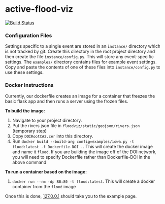 # active-flood-viz
[![Build Status](https://travis-ci.org/USGS-VIZLAB/active-flood-viz.svg?branch=master)](https://travis-ci.org/USGS-VIZLAB/active-flood-viz)

### Configuration Files

Settings specific to a single event are stored in an `instance/` directory which is not tracked by git.
Create this directory in the root project directory and then create the file `instance/config.py`.
This will store any event-specific settings.
The `examples/` directory contains files for example event settings.
Copy and paste the contents of one of these files into `instance/config.py` to use these settings.

### Docker Instructions

Currently, our dockerfile creates an image for a container that freezes the basic flask app and then runs a server using
the frozen files. 

**To build the image:**
1. Navigate to your project directory.
1. Put the rivers.json file in `floodviz/static/geojson/rivers.json` (temporary step)
1. Copy `DOIRootCA2.cer` into this directory.
1. Run `docker build --build-arg config=examples/iowa.py -t flood:latest -f Dockerfile-DOI .`. This will create the docker image and name it `flood`.
If you are building the image off of the DOI network, you will need to specify Dockerfile rather than Dockerfile-DOI in the above command

**To run a container based on the image:**
1. `docker run --rm -dp 80:80 -t flood:latest`. This will create a docker container from the `flood` image

Once this is done, [127.0.0.1](http://127.0.0.1) should take you to the example page.
